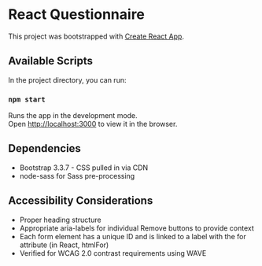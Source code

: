 # React Questionnaire

This project was bootstrapped with [Create React App](https://github.com/facebook/create-react-app).

## Available Scripts

In the project directory, you can run:

### `npm start`

Runs the app in the development mode.<br>
Open [http://localhost:3000](http://localhost:3000) to view it in the browser.

## Dependencies
* Bootstrap 3.3.7 - CSS pulled in via CDN
* node-sass for Sass pre-processing

## Accessibility Considerations
* Proper heading structure
* Appropriate aria-labels for individual Remove buttons to provide context
* Each form element has a unique ID and is linked to a label with the for attribute (in React, htmlFor)
* Verified for WCAG 2.0 contrast requirements using WAVE
